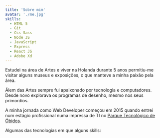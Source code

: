 ```yaml
---
title: 'Sobre mim'
avatar: './me.jpg'
skills:
  - HTML 5
  - Git
  - Css Sass
  - Node JS
  - JavaScript
  - Express
  - React JS
  - Adobe Xd
---
```


Estudei na área de Artes e viver na Holanda durante 5 anos permitiu-me visitar alguns museus e exposições, o que manteve a minha paixão pela área.

Álem das Artes sempre fui apaixonado por tecnologia e computadores. Desde novo explorava os programas de desenho, mesmo nos seus primordios.

A minha jornada como Web Developer começou em 2015 quando entrei num estágio profissional numa impressa de TI no [Parque Tecnológico de Óbidos](https://www.obidosparque.com/).

Algumas das tecnologias em que alguns skills:
